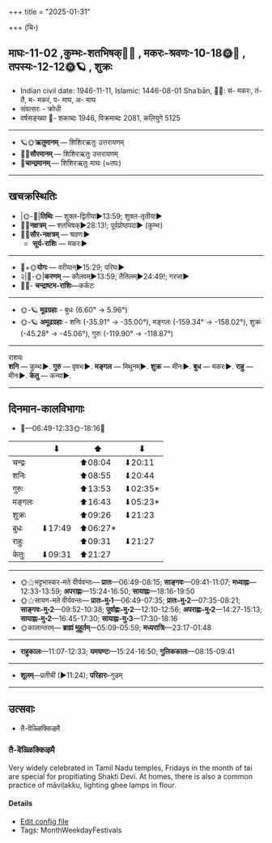 +++
title = "2025-01-31"

+++
(चि॰)
## माघः-11-02  ,कुम्भः-शतभिषक्🌛🌌  ,  मकरः-श्रवणः-10-18🌞🌌  ,  तपस्यः-12-12🌞🪐  , शुक्रः
- Indian civil date: 1946-11-11, Islamic: 1446-08-01 Shaʿbān, 🌌🌞: सं- मकरः, तं- तै, म- मकरं, प- माघ, अ- माघ
- संवत्सरः - क्रोधी
- वर्षसङ्ख्या 🌛- शकाब्दः 1946, विक्रमाब्दः 2081, कलियुगे 5125
___________________
- 🪐🌞**ऋतुमानम्** — शिशिरऋतुः उत्तरायणम्
- 🌌🌞**सौरमानम्** — शिशिरऋतुः उत्तरायणम्
- 🌛**चान्द्रमानम्** — शिशिरऋतुः माघः (≈तपः)
___________________


## खचक्रस्थितिः
- |🌞-🌛|**तिथिः** — शुक्ल-द्वितीया►13:59; शुक्ल-तृतीया►  
- 🌌🌛**नक्षत्रम्** — शतभिषक्►28:13!; पूर्वप्रोष्ठपदा► (कुम्भः)  
- 🌌🌞**सौर-नक्षत्रम्** — श्रवणः►  
  - **सूर्य-राशिः** — मकरः► 
___________________
- 🌛+🌞**योगः** — वरीयान्►15:29; परिघः►  
- २|🌛-🌞|**करणम्** — कौलवम्►13:59; तैतिलम्►24:49!; गरजा►  
- 🌌🌛- **चन्द्राष्टम-राशिः**—कर्कटः  
___________________
- 🌞-🪐 **मूढग्रहाः** - बुधः (6.60° → 5.96°)
- 🌞-🪐 **अमूढग्रहाः** - शनिः (-35.91° → -35.00°), मङ्गलः (-159.34° → -158.02°), शुक्रः (-45.28° → -45.06°), गुरुः (-119.90° → -118.87°)
___________________
राशयः  
**शनि** — कुम्भः►. **गुरु** — वृषभः►. **मङ्गल** — मिथुनम्►. **शुक्र** — मीनः►. **बुध** — मकरः►. **राहु** — मीनः►. **केतु** — कन्या►. 
___________________


## दिनमान-कालविभागाः
- 🌅—06:49-12:33🌞-18:16🌇  

|      |⬇     |⬆     |⬇     |
|------|-----|-----|------|
|चन्द्रः|     |⬆08:04 |⬇20:11 |
|शनिः   |     |⬆08:55 |⬇20:44 |
|गुरुः  |     |⬆13:53 |⬇02:35*|
|मङ्गलः |     |⬆16:43 |⬇05:23*|
|शुक्रः |     |⬆09:26 |⬇21:23 |
|बुधः   |⬇17:49 |⬆06:27*|     |
|राहुः  |     |⬆09:31 |⬇21:27 |
|केतुः  |⬇09:31 |⬆21:27 |     |
___________________
- 🌞⚝भट्टभास्कर-मते वीर्यवन्तः— **प्रातः**—06:49-08:15; **साङ्गवः**—09:41-11:07; **मध्याह्नः**—12:33-13:59; **अपराह्णः**—15:24-16:50; **सायाह्नः**—18:16-19:50  
- 🌞⚝सायण-मते वीर्यवन्तः— **प्रातः-मु॰1**—06:49-07:35; **प्रातः-मु॰2**—07:35-08:21; **साङ्गवः-मु॰2**—09:52-10:38; **पूर्वाह्णः-मु॰2**—12:10-12:56; **अपराह्णः-मु॰2**—14:27-15:13; **सायाह्नः-मु॰2**—16:45-17:30; **सायाह्नः-मु॰3**—17:30-18:16  
- 🌞कालान्तरम्— **ब्राह्मं मुहूर्तम्**—05:09-05:59; **मध्यरात्रिः**—23:17-01:48  
___________________
- **राहुकालः**—11:07-12:33; **यमघण्टः**—15:24-16:50; **गुलिककालः**—08:15-09:41  
___________________
- **शूलम्**—प्रतीची (►11:24); **परिहारः**–गुडम्  
___________________

## उत्सवाः
- तै-वॆळ्ळिक्किऴमै
### तै-वॆळ्ळिक्किऴमै



Very widely celebrated in Tamil Nadu temples, Fridays in the month of tai are special for propitiating Shakti Devi. At homes, there is also a common practice of māviḷakku, lighting ghee lamps in flour.

#### Details
- [Edit config file](https://github.com/jyotisham/adyatithi/blob/master/tamil/description_only/tai~veLLikkizhamai.toml)
- Tags: MonthWeekdayFestivals


